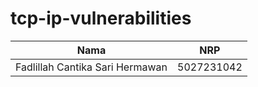 # tcp-ip-vulnerabilities

| Nama                            | NRP        |
| ------------------------------- | ---------- |
| Fadlillah Cantika Sari Hermawan | 5027231042 |

